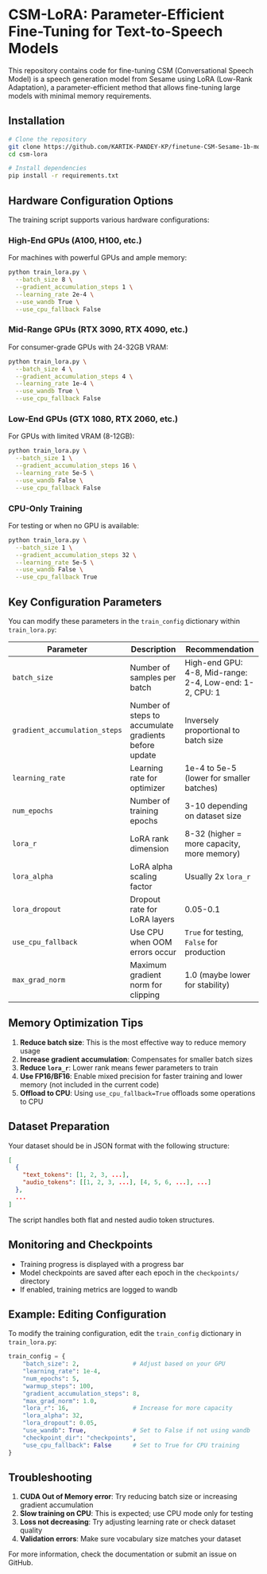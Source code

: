 # CSM-LoRA: Parameter-Efficient Fine-Tuning for Text-to-Speech Models

This repository contains code for fine-tuning CSM (Conversational Speech Model) is a speech generation model from Sesame using LoRA (Low-Rank Adaptation), a parameter-efficient method that allows fine-tuning large models with minimal memory requirements.

## Installation

```bash
# Clone the repository
git clone https://github.com/KARTIK-PANDEY-KP/finetune-CSM-Sesame-1b-model.git
cd csm-lora

# Install dependencies
pip install -r requirements.txt
```

## Hardware Configuration Options

The training script supports various hardware configurations:

### High-End GPUs (A100, H100, etc.)

For machines with powerful GPUs and ample memory:

```bash
python train_lora.py \
  --batch_size 8 \
  --gradient_accumulation_steps 1 \
  --learning_rate 2e-4 \
  --use_wandb True \
  --use_cpu_fallback False
```

### Mid-Range GPUs (RTX 3090, RTX 4090, etc.)

For consumer-grade GPUs with 24-32GB VRAM:

```bash
python train_lora.py \
  --batch_size 4 \
  --gradient_accumulation_steps 4 \
  --learning_rate 1e-4 \
  --use_wandb True \
  --use_cpu_fallback False
```

### Low-End GPUs (GTX 1080, RTX 2060, etc.)

For GPUs with limited VRAM (8-12GB):

```bash
python train_lora.py \
  --batch_size 1 \
  --gradient_accumulation_steps 16 \
  --learning_rate 5e-5 \
  --use_wandb False \
  --use_cpu_fallback False
```

### CPU-Only Training

For testing or when no GPU is available:

```bash
python train_lora.py \
  --batch_size 1 \
  --gradient_accumulation_steps 32 \
  --learning_rate 5e-5 \
  --use_wandb False \
  --use_cpu_fallback True
```

## Key Configuration Parameters

You can modify these parameters in the `train_config` dictionary within `train_lora.py`:

| Parameter | Description | Recommendation |
|-----------|-------------|----------------|
| `batch_size` | Number of samples per batch | High-end GPU: 4-8, Mid-range: 2-4, Low-end: 1-2, CPU: 1 |
| `gradient_accumulation_steps` | Number of steps to accumulate gradients before update | Inversely proportional to batch size |
| `learning_rate` | Learning rate for optimizer | 1e-4 to 5e-5 (lower for smaller batches) |
| `num_epochs` | Number of training epochs | 3-10 depending on dataset size |
| `lora_r` | LoRA rank dimension | 8-32 (higher = more capacity, more memory) |
| `lora_alpha` | LoRA alpha scaling factor | Usually 2x `lora_r` |
| `lora_dropout` | Dropout rate for LoRA layers | 0.05-0.1 |
| `use_cpu_fallback` | Use CPU when OOM errors occur | `True` for testing, `False` for production |
| `max_grad_norm` | Maximum gradient norm for clipping | 1.0 (maybe lower for stability) |

## Memory Optimization Tips

1. **Reduce batch size**: This is the most effective way to reduce memory usage
2. **Increase gradient accumulation**: Compensates for smaller batch sizes
3. **Reduce `lora_r`**: Lower rank means fewer parameters to train
4. **Use FP16/BF16**: Enable mixed precision for faster training and lower memory (not included in the current code)
5. **Offload to CPU**: Using `use_cpu_fallback=True` offloads some operations to CPU

## Dataset Preparation

Your dataset should be in JSON format with the following structure:

```json
[
  {
    "text_tokens": [1, 2, 3, ...],
    "audio_tokens": [[1, 2, 3, ...], [4, 5, 6, ...], ...]
  },
  ...
]
```

The script handles both flat and nested audio token structures.

## Monitoring and Checkpoints

- Training progress is displayed with a progress bar
- Model checkpoints are saved after each epoch in the `checkpoints/` directory
- If enabled, training metrics are logged to wandb

## Example: Editing Configuration

To modify the training configuration, edit the `train_config` dictionary in `train_lora.py`:

```python
train_config = {
    "batch_size": 2,               # Adjust based on your GPU
    "learning_rate": 1e-4,
    "num_epochs": 5,
    "warmup_steps": 100,
    "gradient_accumulation_steps": 8,
    "max_grad_norm": 1.0,
    "lora_r": 16,                  # Increase for more capacity
    "lora_alpha": 32,
    "lora_dropout": 0.05,
    "use_wandb": True,             # Set to False if not using wandb
    "checkpoint_dir": "checkpoints",
    "use_cpu_fallback": False      # Set to True for CPU training
}
```

## Troubleshooting

1. **CUDA Out of Memory error**: Try reducing batch size or increasing gradient accumulation
2. **Slow training on CPU**: This is expected; use CPU mode only for testing
3. **Loss not decreasing**: Try adjusting learning rate or check dataset quality
4. **Validation errors**: Make sure vocabulary size matches your dataset

For more information, check the documentation or submit an issue on GitHub.
